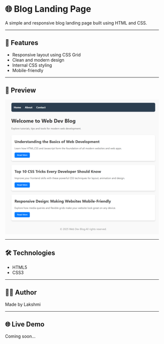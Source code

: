 # 🌐 Blog Landing Page

A simple and responsive blog landing page built using HTML and CSS.

---

## 📱 Features

- Responsive layout using CSS Grid
- Clean and modern design
- Internal CSS styling
- Mobile-friendly

---

## 📸 Preview

![Screenshot](https://raw.githubusercontent.com/Lakshmi98496/blog-landing-page/refs/heads/main/127.0.0.1_5500_Blog%2520Landing%2520Page.html.png)

---

## 🛠 Technologies

- HTML5
- CSS3

---

## 🙋‍♀️ Author

Made by Lakshmi

---

## 🌐 Live Demo

Coming soon...
